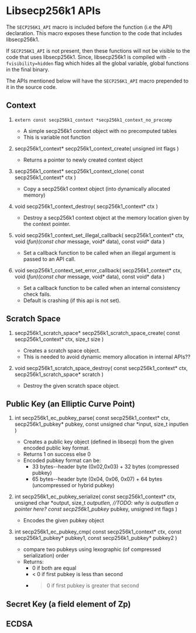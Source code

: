 # Libsecp256k1 APIs
The `SECP256K1_API` macro is included before the function (i.e the API) declaration. This macro exposes these function to the code that includes libsecp256k1.

If `SECP256K1_API` is not present, then these functions will not be visible to the code that uses libsecp256k1. Since, libsecp256k1 is compiled with `-fvisibility=hidden` flag which hides all the global variable, global functions in the final binary.

The APIs mentioned below will have the `SECP256K1_API` macro prepended to it in the source code.

## Context
1. `extern const secp256k1_context *secp256k1_context_no_precomp`
   - A simple secp256k1 context object with no precomputed tables
   - This is variable not function
  
2. secp256k1_context* secp256k1_context_create(
    unsigned int flags
    )
    - Returns a pointer to newly created context object
  
3. secp256k1_context* secp256k1_context_clone(
    const secp256k1_context* ctx
    )
    - Copy a secp256k1 context object (into dynamically allocated memory)
  
4. void secp256k1_context_destroy(
    secp256k1_context* ctx
    )
    - Destroy a secp256k1 context object at the memory location given by the context pointer.
  
5. void secp256k1_context_set_illegal_callback(
    secp256k1_context* ctx,
    void (*fun)(const char* message, void* data),
    const void* data
    )
    - Set a callback function to be called when an illegal argument is passed to an API call.
  
6. void secp256k1_context_set_error_callback(
    secp256k1_context* ctx,
    void (*fun)(const char* message, void* data),
    const void* data
    )
    - Set a callback function to be called when an internal consistency check fails.
    - Default is crashing (if this api is not set).

## Scratch Space
1. secp256k1_scratch_space* secp256k1_scratch_space_create(
    const secp256k1_context* ctx,
    size_t size
    )
    - Creates a scratch space object.
    - This is needed to avoid dynamic memory allocation in internal APIs??

2. void secp256k1_scratch_space_destroy(
    const secp256k1_context* ctx,
    secp256k1_scratch_space* scratch
    )
    - Destroy the given scratch space object.

## Public Key (an Elliptic Curve Point)
1. int secp256k1_ec_pubkey_parse(
    const secp256k1_context* ctx,
    secp256k1_pubkey* pubkey,
    const unsigned char *input,
    size_t inputlen
    ) 
    - Creates a public key object (defined in libsecp) from the given encoded public key format.
    - Returns 1 on success else 0
    - Encoded pubkey format can be:
      - 33 bytes--header byte (0x02,0x03) + 32 bytes (compressed pubkey)
      - 65 bytes--header byte (0x04, 0x06, 0x07) + 64 bytes (uncompressed or hybrid pubkey)

2. int secp256k1_ec_pubkey_serialize(
    const secp256k1_context* ctx,
    unsigned char *output,
    size_t *outputlen, //TODO: why is outputlen a pointer here?
    const secp256k1_pubkey* pubkey,
    unsigned int flags
    )
    - Encodes the given pubkey object
  
3. int secp256k1_ec_pubkey_cmp(
    const secp256k1_context* ctx,
    const secp256k1_pubkey* pubkey1,
    const secp256k1_pubkey* pubkey2
    )
    - compare two pubkeys using lexographic (of compressed serialization) order
    - Returns:
      - 0 if both are equal
      - < 0 if first pubkey is less than second 
      - > 0 if first pubkey is greater that second

## Secret Key (a field element of Zp)

## ECDSA 